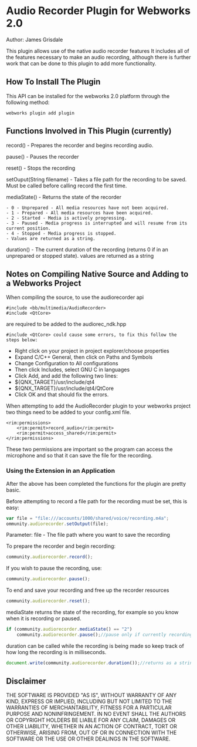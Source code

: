 Audio Recorder Plugin for Webworks 2.0
==================

Author: James Grisdale

This plugin allows use of the native audio recorder features
It includes all of the features necessary to make an audio recording, although there is further work that can be done to this plugin to add more functionality.

## How To Install The Plugin

This API can be installed for the webworks 2.0 platform through the following method:
	
	webworks plugin add plugin

## Functions Involved in This Plugin (currently)

record() - Prepares the recorder and begins recording audio.

pause() - Pauses the recorder

reset() - Stops the recording

setOuput(String filename) - Takes a file path for the recording to be saved. Must be called before calling record the first time.

mediaState() - Returns the state of the recorder

	- 0 - Unprepared - All media resources have not been acquired.
	- 1 - Prepared - All media resources have been acquired. 
	- 2 - Started - Media is actively progressing. 
	- 3 - Paused - Media progress is interrupted and will resume from its current position. 
	- 4 - Stopped - Media progress is stopped. 
	- Values are returned as a string.
	
duration() - The current duration of the recording (returns 0 if in an unprepared or stopped state). values are returned as a string

## Notes on Compiling Native Source and Adding to a Webworks Project

When compiling the source, to use the audiorecorder api

	#include <bb/multimedia/AudioRecorder>
	#include <QtCore>
	
are required to be added to the audiorec_ndk.hpp

	#include <QtCore> could cause some errors, to fix this follow the steps below:

- Right click on your project in project explorer/choose properties
- Expand C/C++ General, then click on Paths and Symbols
- Change Configuration to All configurations
- Then click Includes, select GNU C in languages
- Click Add, and add the following two lines:
- ${QNX_TARGET}/usr/include/qt4
- ${QNX_TARGET}/usr/include/qt4/QtCore
- Click OK and that should fix the errors.


When attempting to add the AudioRecorder plugin to your webworks project two things need to be added to your config.xml file.
	
	<rim:permissions>
		<rim:permit>record_audio</rim:permit>
		<rim:permit>access_shared</rim:permit>
	</rim:permissions>

These two permissions are important so the program can access the microphone and so that it can save the file for the recording.


### Using the Extension in an Application

After the above has been completed the functions for the plugin are pretty basic.

Before attempting to record a file path for the recording must be set, this is easy:
```javascript
var file = "file:///accounts/1000/shared/voice/recording.m4a";
ommunity.audiorecorder.setOutput(file);
```
Parameter: file - The file path where you want to save the recording

To prepare the recorder and begin recording:
```javascript
community.audiorecorder.record();
```

If you wish to pause the recording, use:
```javascript
community.audiorecorder.pause();
```

To end and save your recording and free up the recorder resources
```javascript
community.audiorecorder.reset();
```

mediaState returns the state of the recording, for example so you know when it is recording or paused.
```javascript
if (community.audiorecorder.mediaState() == "2")
	community.audiorecorder.pause();//pause only if currently recording
```

duration can be called while the recording is being made so keep track of how long the recording is in milliseconds.
```javascript
document.write(community.audiorecorder.duration());//returns as a string
```


## Disclaimer

THE SOFTWARE IS PROVIDED "AS IS", WITHOUT WARRANTY OF ANY KIND, EXPRESS OR IMPLIED, INCLUDING BUT NOT LIMITED TO THE WARRANTIES OF MERCHANTABILITY, FITNESS FOR A PARTICULAR PURPOSE AND NONINFRINGEMENT. IN NO EVENT SHALL THE AUTHORS OR COPYRIGHT HOLDERS BE LIABLE FOR ANY CLAIM, DAMAGES OR OTHER LIABILITY, WHETHER IN AN ACTION OF CONTRACT, TORT OR OTHERWISE, ARISING FROM, OUT OF OR IN CONNECTION WITH THE SOFTWARE OR THE USE OR OTHER DEALINGS IN THE SOFTWARE.